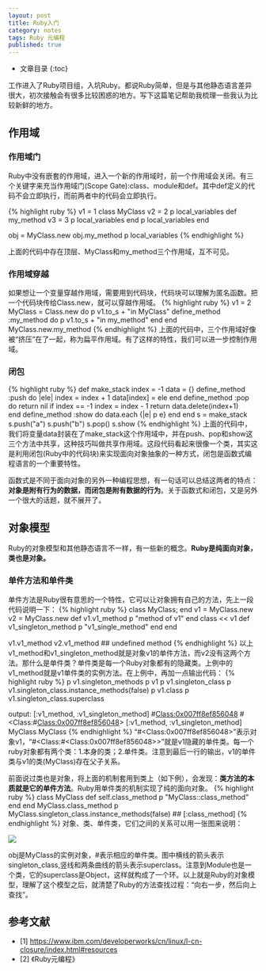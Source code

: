 ```yaml
---
layout: post
title: Ruby入门
category: notes
tags: Ruby 元编程
published: true
---
```


* 文章目录
{:toc}

工作进入了Ruby项目组，入坑Ruby。都说Ruby简单，但是与其他静态语言差异很大，初次接触会有很多比较困惑的地方。写下这篇笔记帮助我梳理一些我认为比较新鲜的地方。

## 作用域

### 作用域门
Ruby中没有嵌套的作用域，进入一个新的作用域时，前一个作用域会关闭。有三个关键字来充当作用域门(Scope Gate):class、module和def。其中def定义的代码不会立即执行，而前两者中的代码会立即执行。

{% highlight ruby %}
v1 = 1
class MyClass
  v2 = 2
  p local_variables
  def my_method
    v3 = 3
    p local_variables
  end
  p local_variables
end

obj = MyClass.new
obj.my_method
p local_variables
{% endhighlight %}

上面的代码中存在顶层、MyClass和my_method三个作用域，互不可见。

### 作用域穿越

如果想让一个变量穿越作用域，需要用到代码块，代码块可以理解为匿名函数。把一个代码块传给Class.new，就可以穿越作用域。
{% highlight ruby %}
v1 = 2
MyClass = Class.new do
  p v1.to_s + "in MyClass"
  define_method :my_method do
    p v1.to_s + "in my_method"
  end
end
MyClass.new.my_method
{% endhighlight %}
上面的代码中，三个作用域好像被“挤压”在了一起，称为扁平作用域。有了这样的特性，我们可以进一步控制作用域。

### 闭包
{% highlight ruby %}
def make_stack
  index = -1
  data = {}
  define_method :push  do |ele|
    index = index + 1
    data[index] = ele
  end
  define_method :pop  do
    return nil if index == -1
    index = index - 1
    return data.delete(index+1)   
  end
  define_method :show do
    data.each {|e| p e}
  end
end
s = make_stack
s.push("a")
s.push("b")
s.pop()
s.show
{% endhighlight %}
上面的代码中，我们将变量data封装在了make_stack这个作用域中，并在push、pop和show这三个方法中共享，这种技巧叫做共享作用域。这段代码看起来很像一个类，其实这是利用闭包(Ruby中的代码块)来实现面向对象抽象的一种方式，闭包是函数式编程语言的一个重要特性。

函数式是不同于面向对象的另外一种编程思想，有一句话可以总结这两者的特点：**对象是附有行为的数据，而闭包是附有数据的行为**。关于函数式和闭包，又是另外一个很大的话题，就不展开了。

## 对象模型
Ruby的对象模型和其他静态语言不一样，有一些新的概念。**Ruby是纯面向对象，类也是对象。**
### 单件方法和单件类
单件方法是Ruby很有意思的一个特性，它可以让对象拥有自己的方法，先上一段代码说明一下：
{% highlight ruby %}
class MyClass; end
v1 = MyClass.new
v2 = MyClass.new
def v1.v1_method
  p "method of v1"
end
class << v1
  def v1_singleton_method
    p "v1_single_method"
  end
end

v1.v1_method
v2.v1_method ## undefined method
{% endhighlight %}
以上v1_method和v1_singleton_method就是对象v1的单件方法，而v2没有这两个方法。那什么是单件类？单件类是每一个Ruby对象都有的隐藏类。上例中的v1_method就是v1单件类的实例方法。在上例中，再加一点输出代码：
{% highlight ruby %}
p v1.singleton_methods
p v1
p v1.singleton_class
p v1.singleton_class.instance_methods(false)
p v1.class
p v1.singleton_class.superclass

output:
[:v1_method, :v1_singleton_method]
#<Class:0x007ff8ef856048>
#<Class:#<Class:0x007ff8ef856048>>
[:v1_method, :v1_singleton_method]
MyClass
MyClass
{% endhighlight %}
 “#&lt;Class:0x007ff8ef856048&gt;”表示对象v1，“#&lt;Class:#&lt;Class:0x007ff8ef856048&gt;&gt;”就是v1隐藏的单件类。每一个ruby对象都有两个类：1.本身的类；2.单件类。注意到最后一行的输出，v1的单件类与v1的类(MyClass)存在父子关系。

前面说过类也是对象，将上面的机制套用到类上（如下例），会发现：**类方法的本质就是它的单件方法**。Ruby用单件类的机制实现了纯的面向对象。
{% highlight ruby %}
class MyClass
  def self.class_method
    p "MyClass::class_method"
  end
end
MyClass.class_method
p MyClass.singleton_class.instance_methods(false) ## [:class_method] 
{% endhighlight %}
对象、类、单件类，它们之间的关系可以用一张图来说明：

<img src="http://o9m7jnwwp.bkt.clouddn.com/%E5%9B%BE%E7%89%871.png-style1?v=13">

obj是MyClass的实例对象，#表示相应的单件类。图中横线的箭头表示singleton_class,竖线和两条曲线的箭头表示superclass。注意到Module也是一个类，它的superclass是Object，这样就构成了一个环。以上就是Ruby的对象模型，理解了这个模型之后，就清楚了Ruby的方法查找过程：“向右一步，然后向上查找”。



## 参考文献
  - [1] https://www.ibm.com/developerworks/cn/linux/l-cn-closure/index.html#resources
  - [2] 《Ruby元编程》

